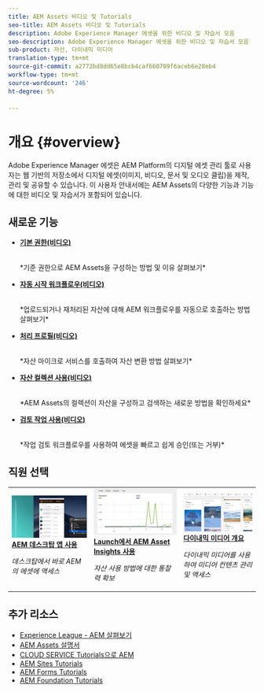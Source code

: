 ```yaml
---
title: AEM Assets 비디오 및 Tutorials
seo-title: AEM Assets 비디오 및 Tutorials
description: Adobe Experience Manager 에셋을 위한 비디오 및 자습서 모음
seo-description: Adobe Experience Manager 에셋을 위한 비디오 및 자습서 모음
sub-product: 자산, 다이내믹 미디어
translation-type: tm+mt
source-git-commit: a2772bd8dd65e8bcb4caf660709f6aceb6e28eb4
workflow-type: tm+mt
source-wordcount: '246'
ht-degree: 5%

---
```



# 개요 {#overview}

Adobe Experience Manager 에셋은 AEM Platform의 디지털 에셋 관리 툴로 사용자는 웹 기반의 저장소에서 디지털 에셋(이미지, 비디오, 문서 및 오디오 클립)을 제작, 관리 및 공유할 수 있습니다. 이 사용자 안내서에는 AEM Assets의 다양한 기능과 기능에 대한 비디오 및 자습서가 포함되어 있습니다.

## 새로운 기능

* **[기본 권한(비디오)](./configuring/baseline-permissions.md)**

   <br>
   *기준 권한으로 AEM Assets을 구성하는 방법 및 이유 살펴보기*

* **[자동 시작 워크플로우(비디오)](./configuring/auto-start-workflows.md)**

   <br>
   *업로드되거나 재처리된 자산에 대해 AEM 워크플로우를 자동으로 호출하는 방법 살펴보기*

* **[처리 프로필(비디오)](./configuring/processing-profiles.md)**

   <br>
   *자산 마이크로 서비스를 호출하여 자산 변환 방법 살펴보기*

* **[자산 컬렉션 사용(비디오)](./search-and-discovery/collections.md)**

   <br>
   *AEM Assets의 컬렉션이 자산을 구성하고 검색하는 새로운 방법을 확인하세요*

* **[검토 작업 사용(비디오)](./collaboration/review-task.md)**

   <br>
   *작업 검토 워크플로우를 사용하여 에셋을 빠르고 쉽게 승인(또는 거부)*


## 직원 선택

<table>
<td>
   <a href="./creative-workflows/aem-desktop-app.md">
   <img alt="향상된 스마트 태그" src="./assets/overview/desktop-app.png" />
   </a>
   <div>
      <a href="./creative-workflows/aem-desktop-app.md">
      <strong>AEM 데스크탑 앱 사용</strong>
      </a>
   </div>
   <p>
      <em>데스크탑에서 바로 AEM의 에셋에 액세스</em>
   </p>
</td>
<td>
   <a href="./advanced/asset-insights-launch-tutorial.md">
   <img alt="AEM Assets 인사이트" src="./assets/overview/asset-insights.png"/>
   </a>
   <div>
      <a href="./advanced/asset-insights-launch-tutorial.md">
      <strong>Launch에서 AEM Asset Insights 사용</strong>
      </a>
   </div>
   <p>
      <em>자산 사용 방법에 대한 통찰력 확보</em>
   <p>
</td>
<td>
   <a href="./dynamic-media/dynamic-media-overview-feature-video-use.md">
   <img alt="다이내믹 미디어 개요" src="./assets/overview/dynamic-media.png" />
   </a>
   <div>
      <a href="./dynamic-media/dynamic-media-overview-feature-video-use.md">
      <strong>다이내믹 미디어 개요</strong>
      </a>
   </div>
   <p>
      <em>다이내믹 미디어를 사용하여 미디어 컨텐츠 관리 및 액세스</em>
   <p>
</td>
</table>

## 추가 리소스

* [Experience League - AEM 살펴보기](https://experienceleague.adobe.com/#recommended/solutions/experience-manager)
* [AEM Assets 설명서](https://helpx.adobe.com/kr/experience-manager/6-5/assets/user-guide.html)
* [CLOUD SERVICE Tutorials으로 AEM](/help/cloud-service/overview.md)
* [AEM Sites Tutorials](/help/sites/overview.md)
* [AEM Forms Tutorials](/help/forms/overview.md)
* [AEM Foundation Tutorials](/help/foundation/overview.md)
